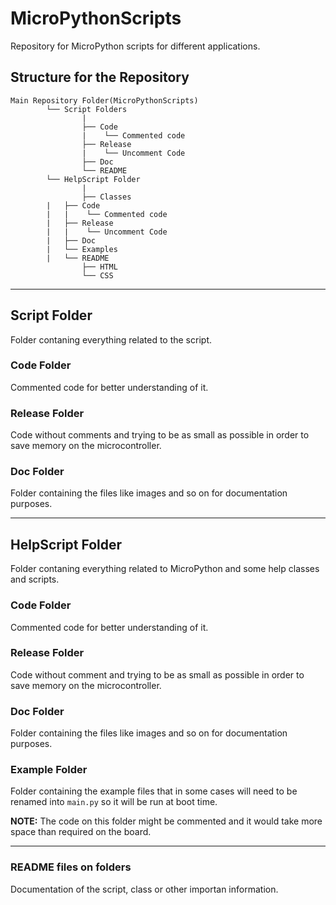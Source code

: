 # MicroPythonScripts

Repository for MicroPython scripts for different applications.

## Structure for the Repository

```
Main Repository Folder(MicroPythonScripts)
        └── Script Folders
                |
                ├── Code
                |    └── Commented code
                ├── Release
                |    └── Uncomment Code
                ├── Doc
                └── README
        └── HelpScript Folder
                |
                ├── Classes
		|   ├── Code
		|   |    └── Commented code
		|   ├── Release
		|   |    └── Uncomment Code
		|   ├── Doc
		|   └── Examples
		|   └── README
                ├── HTML
                └── CSS
```
___
## Script Folder
Folder contaning everything related to the script.
### Code Folder
Commented code for better understanding of it.
### Release Folder
Code without comments and trying to be as small as possible in order to save memory on the microcontroller.
### Doc Folder
Folder containing the files like images and so on for documentation purposes.
___
## HelpScript Folder
Folder contaning everything related to MicroPython and some help classes and scripts.
### Code Folder
Commented code for better understanding of it.
### Release Folder
Code without comment and trying to be as small as possible in order to save memory on the microcontroller.
### Doc Folder
Folder containing the files like images and so on for documentation purposes.
### Example Folder
Folder containing the example files that in some cases will need to be renamed into `main.py` so it will be run at boot time.

**NOTE:** The code on this folder might be commented and it would take more space than required on the board.
___
### README files on folders
Documentation of the script, class or other importan information.
